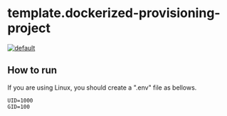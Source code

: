 # template.dockerized-provisioning-project

[![default](https://github.com/mazgi/template.dockerized-provisioning-project/workflows/default/badge.svg)](https://github.com/mazgi/template.dockerized-provisioning-project/actions?query=workflow%3Adefault)

## How to run

If you are using Linux, you should create a ".env" file as bellows.

```
UID=1000
GID=100
```
